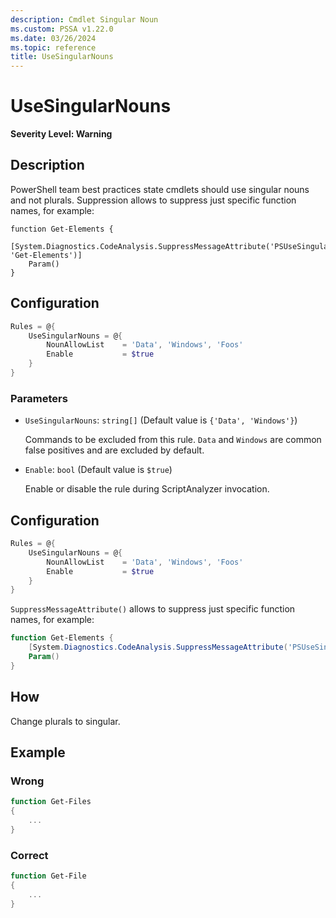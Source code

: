 ```yaml
---
description: Cmdlet Singular Noun
ms.custom: PSSA v1.22.0
ms.date: 03/26/2024
ms.topic: reference
title: UseSingularNouns
---
```

# UseSingularNouns

**Severity Level: Warning**

## Description

PowerShell team best practices state cmdlets should use singular nouns and not plurals. Suppression
allows to suppress just specific function names, for example:

```
function Get-Elements {
    [System.Diagnostics.CodeAnalysis.SuppressMessageAttribute('PSUseSingularNouns', 'Get-Elements')]
    Param()
}
```

## Configuration

```powershell
Rules = @{
    UseSingularNouns = @{
        NounAllowList    = 'Data', 'Windows', 'Foos'
        Enable           = $true
    }
}
```

### Parameters

- `UseSingularNouns`: `string[]` (Default value is `{'Data', 'Windows'}`)

  Commands to be excluded from this rule. `Data` and `Windows` are common false positives and are
  excluded by default.

- `Enable`: `bool` (Default value is `$true`)

  Enable or disable the rule during ScriptAnalyzer invocation.

## Configuration

```powershell
Rules = @{
    UseSingularNouns = @{
        NounAllowList    = 'Data', 'Windows', 'Foos'
        Enable           = $true
    }
}
```

`SuppressMessageAttribute()` allows to suppress just specific function names, for example:

```powershell
function Get-Elements {
    [System.Diagnostics.CodeAnalysis.SuppressMessageAttribute('PSUseSingularNouns', 'Get-Elements')]
    Param()
}
```

## How

Change plurals to singular.

## Example

### Wrong

```powershell
function Get-Files
{
    ...
}
```

### Correct

```powershell
function Get-File
{
    ...
}
```
